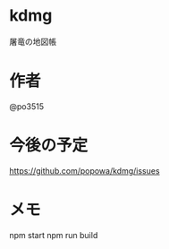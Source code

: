 # kdmg
屠竜の地図帳

# 作者
@po3515


# 今後の予定

https://github.com/popowa/kdmg/issues


# メモ
npm start
npm run build
